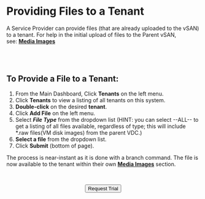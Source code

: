 

# Providing Files to a Tenant

A Service Provider can provide files (that are already uploaded to the vSAN) to a tenant. For help in the initial upload of files to the Parent vSAN, see: [**Media Images**](/public/ProductGuide/uploadingtovSAN)

<br>
<br>

## To Provide a File to a Tenant:

1.  From the Main Dashboard, Click **Tenants** on the left menu.
2.  Click **Tenants** to view a listing of all tenants on this system.
3.  **Double-click** on the desired **tenant**.
4.  Click **Add File** on the left menu.
5.  Select ***File Type*** from the dropdown list (HINT: you can select --ALL-- to get a listing of all files available, regardless of type; this will include \*.raw files(VM disk images) from the parent VDC.)
6.  **Select a file** from the dropdown list.
7.  Click **Submit** (bottom of page).

The process is near-instant as it is done with a branch command. The file is now available to the tenant within their own [**Media Images**](/public/ProductGuide/uploadingtovSAN)  section.

<br>

<div style="text-align:center; margin-bottom:5px">

  <a href="https://www.verge.io/test-drive#Demo-Section"><button class="button-cta">Request Trial</button></a>
</div>